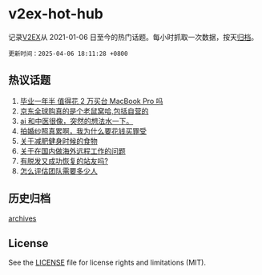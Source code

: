 # v2ex-hot-hub

 记录[V2EX](https://www.v2ex.com/)从 2021-01-06 日至今的热门话题。每小时抓取一次数据，按天[归档](archives)。

`更新时间：2025-04-06 18:11:28 +0800`

## 热议话题

1. [毕业一年半 值得花 2 万买台 MacBook Pro 吗](https://www.v2ex.com/t/1123427)
1. [京东全球购真的是个老鼠窝哈,包括自营的](https://www.v2ex.com/t/1123433)
1. [ai 和中医很像，突然的想法水一下。](https://www.v2ex.com/t/1123428)
1. [拍婚纱照真累啊，我为什么要花钱买罪受](https://www.v2ex.com/t/1123495)
1. [关于减肥健身时候的食物](https://www.v2ex.com/t/1123514)
1. [关于在国内做海外远程工作的问题](https://www.v2ex.com/t/1123484)
1. [有脱发又成功恢复的站友吗?](https://www.v2ex.com/t/1123496)
1. [怎么评估团队需要多少人](https://www.v2ex.com/t/1123451)

## 历史归档

[archives](archives)

## License

See the [LICENSE](LICENSE) file for license rights and limitations (MIT).
